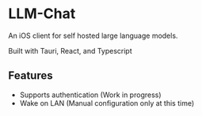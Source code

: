 # LLM-Chat

An iOS client for self hosted large language models.

Built with Tauri, React, and Typescript

## Features
- Supports authentication (Work in progress)
- Wake on LAN (Manual configuration only at this time)
